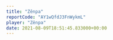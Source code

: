 ```yaml
---
title: "Zênpa"
reportCode: "AY1wQfdJ3FnWykmL"
player: "Zênpa"
date: 2021-08-09T18:51:45.833000+00:00
---
```

